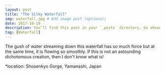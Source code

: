 ```yaml
---
layout: post
title: "The Silky Waterfall"
img: waterfall.jpg # Add image post (optional)
date: 2017-10-19
description: You’ll find this post in your `_posts` directory. Go ahead and edit it and re-build the site to see your changes. # Add post description (optional)
tag: [Waterfall]
---
```

The gush of water streaming down this waterfall has so much force but at the same time, it is flowing so smoothly. If this is not an astounding dichotomous creation, then I don't know what is!

*location: Shosenkyo Gorge, Yamanashi, Japan
